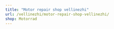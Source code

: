 ```yaml
---
title: "Motor repair shop vellinezhi"
url: /vellinezhi/motor-repair-shop-vellinezhi/
shop: Motorrad
---
```

